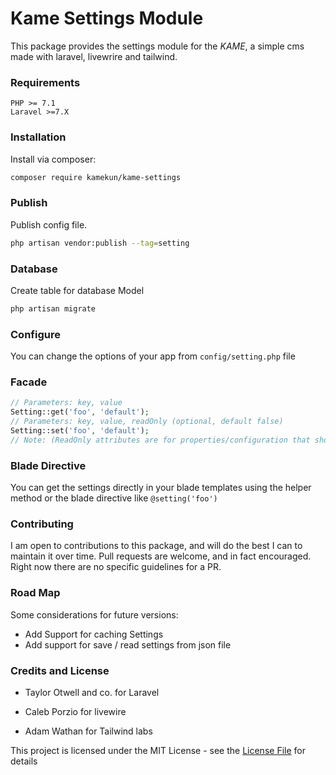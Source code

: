 # Kame Settings Module

This package provides the settings module for the _KAME_, a simple cms made with laravel, livewrire and tailwind.

### Requirements

    PHP >= 7.1
    Laravel >=7.X

### Installation

Install via composer:

```bash
composer require kamekun/kame-settings
```

### Publish

Publish config file.

```bash
php artisan vendor:publish --tag=setting
```

### Database

Create table for database Model

```bash
php artisan migrate
```

### Configure

You can change the options of your app from `config/setting.php` file

### Facade

```php
// Parameters: key, value
Setting::get('foo', 'default');
// Parameters: key, value, readOnly (optional, default false)
Setting::set('foo', 'default');
// Note: (ReadOnly attributes are for properties/configuration that shouldn't delete from the backend panel)
```

### Blade Directive

You can get the settings directly in your blade templates using the helper method or the blade directive like `@setting('foo')`

### Contributing

I am open to contributions to this package, and will do the best I can to maintain it over time.
Pull requests are welcome, and in fact encouraged. Right now there are no specific guidelines for a PR.

### Road Map

Some considerations for future versions:

- Add Support for caching Settings
- Add support for save / read settings from json file

### Credits and License

- Taylor Otwell and co. for Laravel

- Caleb Porzio for livewire

- Adam Wathan for Tailwind labs

This project is licensed under the MIT License - see the [License File](LICENSE) for details
